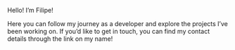 Hello!
I’m Filipe!

Here you can follow my journey as a developer and explore the projects I’ve been working on. If you’d like to get in touch, you can find my contact details through the link on my name!
